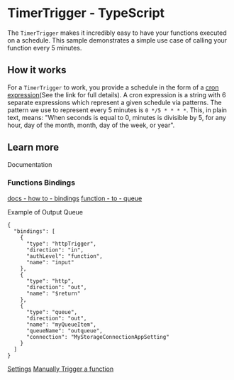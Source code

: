 # TimerTrigger - TypeScript

The `TimerTrigger` makes it incredibly easy to have your functions executed on a schedule. This sample demonstrates a simple use case of calling your function every 5 minutes.

## How it works

For a `TimerTrigger` to work, you provide a schedule in the form of a [cron expression](https://en.wikipedia.org/wiki/Cron#CRON_expression)(See the link for full details). A cron expression is a string with 6 separate expressions which represent a given schedule via patterns. The pattern we use to represent every 5 minutes is `0 */5 * * * *`. This, in plain text, means: "When seconds is equal to 0, minutes is divisible by 5, for any hour, day of the month, month, day of the week, or year".

## Learn more

<TODO> Documentation

### Functions Bindings

[docs - how to - bindings](https://docs.microsoft.com/en-us/azure/azure-functions/functions-reference-node?tabs=v2)
[function - to - queue](https://docs.microsoft.com/en-us/azure/azure-functions/functions-integrate-storage-queue-output-binding?tabs=csharp)

Example of Output Queue

```
{
  "bindings": [
    {
      "type": "httpTrigger",
      "direction": "in",
      "authLevel": "function",
      "name": "input"
    },
    {
      "type": "http",
      "direction": "out",
      "name": "$return"
    },
    {
      "type": "queue",
      "direction": "out",
      "name": "myQueueItem",
      "queueName": "outqueue",
      "connection": "MyStorageConnectionAppSetting"
    }
  ]
}
```

[Settings](https://docs.microsoft.com/en-us/azure/azure-functions/functions-bindings-storage-queue-output?tabs=javascript#configuration)
[Manually Trigger a function](https://docs.microsoft.com/en-us/azure/azure-functions/functions-manually-run-non-http)

